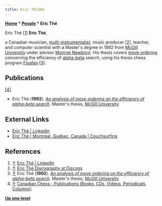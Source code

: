 ```yaml
---
title: Eric ThC3A9
---
```

**[Home](Home "Home") * [People](People "People") * Eric Thé**

[](https://www.linkedin.com/in/eric-th%C3%A9-9458003a/) Eric Thé <a id="cite-note-1" href="#cite-ref-1">[1]</a>
**Eric Thé**,

a Canadian musician, [multi-instrumentalist](https://en.wikipedia.org/wiki/Multi-instrumentalist), music producer <a id="cite-note-2" href="#cite-ref-2">[2]</a>, teacher, and computer scientist with a Master's degree in 1992 from [McGill University](McGill_University "McGill University") under advisor [Monroe Newborn](Monroe_Newborn "Monroe Newborn").
His thesis covers [move ordering](Move_Ordering "Move Ordering") concerning the efficiency of [alpha-beta](Alpha-Beta "Alpha-Beta") search, using his thesis chess program [Fixafan](Fixafan "Fixafan") <a id="cite-note-3" href="#cite-ref-3">[3]</a>.

## Publications

<a id="cite-note-4" href="#cite-ref-4">[4]</a>

- Eric Thé (**1992**). *[An analysis of move ordering on the efficiency of alpha-beta search](http://digitool.library.mcgill.ca/R/?func=dbin-jump-full&object_id=56753&local_base=GEN01-MCG02)*. Master's thesis, [McGill University](McGill_University "McGill University")

## External Links

- [Eric Thé | LinkedIn](https://www.linkedin.com/in/eric-th%C3%A9-9458003a/)
- [Eric Thé | Montréal, Québec, Canada | Couchsurfing](https://www.couchsurfing.com/users/1006753235)

## References

1. <a id="cite-ref-1" href="#cite-note-1">↑</a> [Eric Thé | LinkedIn](https://www.linkedin.com/in/eric-th%C3%A9-9458003a/)
1. <a id="cite-ref-2" href="#cite-note-2">↑</a> [Eric Thé Discography at Discogs](http://www.discogs.com/artist/3114558-Eric-Th%C3%A9)
1. <a id="cite-ref-3" href="#cite-note-3">↑</a> Eric Thé (**1992**). *[An analysis of move ordering on the efficiency of alpha-beta search](http://digitool.library.mcgill.ca/R/?func=dbin-jump-full&object_id=56753&local_base=GEN01-MCG02)*. Master's thesis, [McGill University](McGill_University "McGill University")
1. <a id="cite-ref-4" href="#cite-note-4">↑</a> [Canadian Chess - Publications (Books, CDs, Videos, Periodicals, Columns)](http://www.canadianchess.info/canadianchesshistory/CanadianChessPublications.html)

**[Up one level](People "People")**

